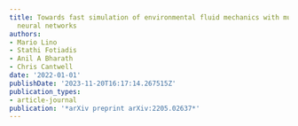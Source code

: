 ```yaml
---
title: Towards fast simulation of environmental fluid mechanics with multi-scale graph
  neural networks
authors:
- Mario Lino
- Stathi Fotiadis
- Anil A Bharath
- Chris Cantwell
date: '2022-01-01'
publishDate: '2023-11-20T16:17:14.267515Z'
publication_types:
- article-journal
publication: '*arXiv preprint arXiv:2205.02637*'
---
```

